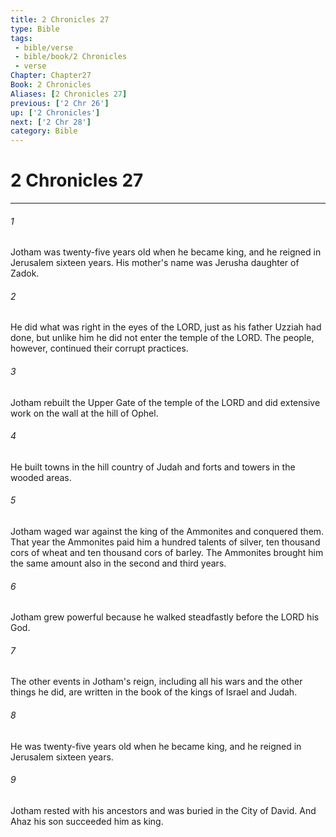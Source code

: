 ```yaml
---
title: 2 Chronicles 27
type: Bible
tags:
 - bible/verse
 - bible/book/2 Chronicles
 - verse
Chapter: Chapter27
Book: 2 Chronicles
Aliases: [2 Chronicles 27]
previous: ['2 Chr 26']
up: ['2 Chronicles']
next: ['2 Chr 28']
category: Bible
---
```

# 2 Chronicles 27

***


###### 1 
Jotham was twenty-five years old when he became king, and he reigned in Jerusalem sixteen years. His mother's name was Jerusha daughter of Zadok. 

###### 2 
He did what was right in the eyes of the LORD, just as his father Uzziah had done, but unlike him he did not enter the temple of the LORD. The people, however, continued their corrupt practices. 

###### 3 
Jotham rebuilt the Upper Gate of the temple of the LORD and did extensive work on the wall at the hill of Ophel. 

###### 4 
He built towns in the hill country of Judah and forts and towers in the wooded areas. 

###### 5 
Jotham waged war against the king of the Ammonites and conquered them. That year the Ammonites paid him a hundred talents of silver, ten thousand cors of wheat and ten thousand cors of barley. The Ammonites brought him the same amount also in the second and third years. 

###### 6 
Jotham grew powerful because he walked steadfastly before the LORD his God. 

###### 7 
The other events in Jotham's reign, including all his wars and the other things he did, are written in the book of the kings of Israel and Judah. 

###### 8 
He was twenty-five years old when he became king, and he reigned in Jerusalem sixteen years. 

###### 9 
Jotham rested with his ancestors and was buried in the City of David. And Ahaz his son succeeded him as king. 
